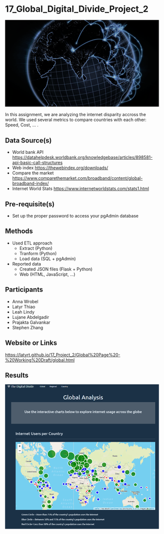 # 17_Global_Digital_Divide_Project_2 

<p align="center">
  <img src="Gs3jCL2.png">
</p> 

In this assignment, we are analyzing the internet disparity accross the world. We used several metrics to compare countries with each other: Speed, Cost, ... .

## Data Source(s)
* World bank API https://datahelpdesk.worldbank.org/knowledgebase/articles/898581-api-basic-call-structures
* Web index https://thewebindex.org/downloads/
* Compare the market https://www.comparethemarket.com/broadband/content/global-broadband-index/
* Internet World Stats https://www.internetworldstats.com/stats1.html

## Pre-requisite(s)
* Set up the proper password to access your pgAdmin database

## Methods
* Used ETL approach 
    * Extract (Python)
    * Tranform (Python)
    * Load data (SQL + pgAdmin)
* Reported data
    * Created JSON files (Flask + Python)
    * Web (HTML, JavaScript, ...)

## Participants
* Anna Wrobel
* Latyr Thiao
* Leah Lindy
* Lujane Abdelgadir
* Prajakta Galvankar
* Stephen Zhang

## Website or Links
https://latyrt.github.io/17_Project_2/Global%20Page%20-%20Working%20Draft/global.html

## Results

![GitHub Logo](Website.png)





